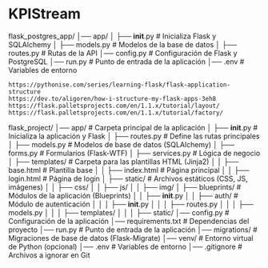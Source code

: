 # KPIStream

flask_postgres_app/
│── app/
│   ├── __init__.py   # Inicializa Flask y SQLAlchemy
│   ├── models.py     # Modelos de la base de datos
│   ├── routes.py     # Rutas de la API
│── config.py         # Configuración de Flask y PostgreSQL
│── run.py            # Punto de entrada de la aplicación
│── .env              # Variables de entorno



    https://pythonise.com/series/learning-flask/flask-application-structure
    https://dev.to/aligoren/how-i-structure-my-flask-apps-3eh8
    https://flask.palletsprojects.com/en/1.1.x/tutorial/layout/
    https://flask.palletsprojects.com/en/1.1.x/tutorial/factory/



flask_project/
│── app/                     # Carpeta principal de la aplicación
│   ├── __init__.py          # Inicializa la aplicación y Flask
│   ├── routes.py            # Define las rutas principales
│   ├── models.py            # Modelos de base de datos (SQLAlchemy)
│   ├── forms.py             # Formularios (Flask-WTF)
│   ├── services.py          # Lógica de negocio
│   ├── templates/           # Carpeta para las plantillas HTML (Jinja2)
│   │   ├── base.html        # Plantilla base
│   │   ├── index.html       # Página principal
│   │   ├── login.html       # Página de login
│   ├── static/              # Archivos estáticos (CSS, JS, imágenes)
│   │   ├── css/
│   │   ├── js/
│   │   ├── img/
│   ├── blueprints/          # Módulos de la aplicación (Blueprints)
│   │   ├── __init__.py
│   │   ├── auth/            # Módulo de autenticación
│   │   │   ├── __init__.py
│   │   │   ├── routes.py
│   │   │   ├── models.py
│   │   │   ├── templates/
│   │   │   ├── static/
│── config.py                # Configuración de la aplicación
│── requirements.txt         # Dependencias del proyecto
│── run.py                   # Punto de entrada de la aplicación
│── migrations/              # Migraciones de base de datos (Flask-Migrate)
│── venv/                    # Entorno virtual de Python (opcional)
│── .env                     # Variables de entorno
│── .gitignore               # Archivos a ignorar en Git
